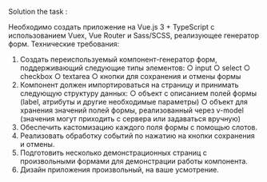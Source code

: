 Solution the task :

Необходимо создать приложение на Vue.js 3 + TypeScript с использованием Vuex, Vue Router и Sass/SCSS, реализующее генератор форм.
Технические требования:
1. Создать переиспользуемый компонент-генератор форм, поддерживающий следующие типы элементов:
○ input
○ select
○ checkbox
○ textarea
○ кнопки для сохранения и отмены формы
2. Компонент должен импортироваться на страницу и принимать следующую структуру данных:
○ объект с описанием полей формы (label, атрибуты и другие необходимые параметры)
○ объект для хранения значений полей формы, реализованный через v-model (значения могут приходить с сервера или задаваться вручную)
3. Обеспечить кастомизацию каждого поля формы с помощью слотов.
4. Реализовать обработку событий по нажатию на кнопки сохранения и отмены.
5. Подготовить несколько демонстрационных страниц с произвольными формами для демонстрации работы компонента.
6. Дизайн приложения произвольный, на ваше усмотрение.
